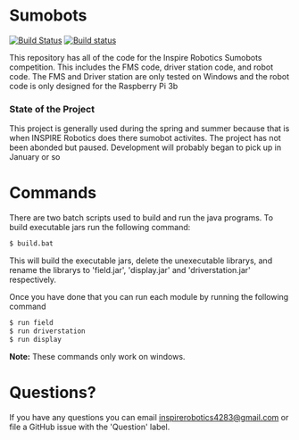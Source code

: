 # Sumobots
[![Build Status](https://travis-ci.org/InspireRobotics/sumobots.svg?branch=master)](https://travis-ci.org/InspireRobotics/sumobots)
[![Build status](https://ci.appveyor.com/api/projects/status/1t9x73sn30a554pb/branch/master?svg=true)](https://ci.appveyor.com/project/DevOrc/sumobots/branch/master)

This repository has all of the code for the Inspire Robotics Sumobots competition. This includes the FMS code, driver station code, and robot code. The FMS and Driver station are only tested on Windows and the robot code is only designed for the Raspberry Pi 3b

### State of the Project
This project is generally used during the spring and summer because that is when INSPIRE Robotics does there sumobot activites. The project has not been abonded but paused. Development will probably began to pick up in January or so

# Commands
There are two batch scripts used to build and run the java programs.
To build executable jars run the following command:
``` cmd
$ build.bat
```
This will build the executable jars, delete the unexecutable librarys, and rename the librarys to 'field.jar', 'display.jar' and 'driverstation.jar' respectively.

Once you have done that you can run each module by running the following command
``` cmd
$ run field
$ run driverstation
$ run display
```
__Note:__ These commands only work on windows.
# Questions?
If you have any questions you can email [inspirerobotics4283@gmail.com](mailto:inspirerobotics4283@gmail.com) or file a GitHub issue with the 'Question' label.
